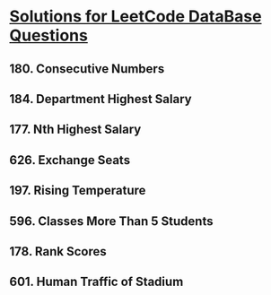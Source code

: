 # [Solutions for LeetCode DataBase Questions](https://github.com/espseongsm/LeetCodeDatabaseQuestions/blob/main/SolutionsForLeetCodeDatabaseQuestion.ipynb)
## 180. Consecutive Numbers
## 184. Department Highest Salary
## 177. Nth Highest Salary
## 626. Exchange Seats
## 197. Rising Temperature
## 596. Classes More Than 5 Students
## 178. Rank Scores
## 601. Human Traffic of Stadium